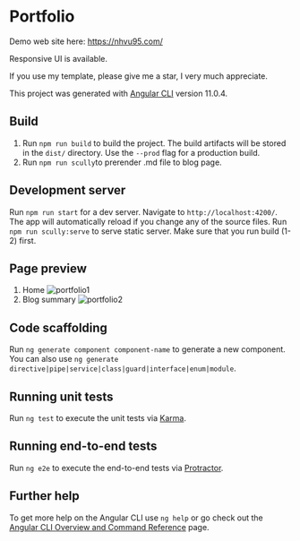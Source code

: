 # Portfolio
Demo web site here: https://nhvu95.com/

Responsive UI is available.

If you use my template, please give me a star, I very much appreciate.

This project was generated with [Angular CLI](https://github.com/angular/angular-cli) version 11.0.4.

## Build
1. Run `npm run build` to build the project. The build artifacts will be stored in the `dist/` directory. Use the `--prod` flag for a production build.
2. Run `npm run scully`to prerender .md file to blog page.

## Development server
Run `npm run start` for a dev server. Navigate to `http://localhost:4200/`. The app will automatically reload if you change any of the source files.
Run `npm run scully:serve` to serve static server. Make sure that you run build (1-2) first.

## Page preview
1. Home
![portfolio1](https://user-images.githubusercontent.com/26276890/132381111-231045e3-cc7d-44d9-b886-ee28a8a18da8.png)
2. Blog summary
![portfolio2](https://user-images.githubusercontent.com/26276890/132381150-fd8ea34a-0fc2-4be4-921d-8b06d20a0487.png)

## Code scaffolding
Run `ng generate component component-name` to generate a new component. You can also use `ng generate directive|pipe|service|class|guard|interface|enum|module`.

## Running unit tests

Run `ng test` to execute the unit tests via [Karma](https://karma-runner.github.io).

## Running end-to-end tests

Run `ng e2e` to execute the end-to-end tests via [Protractor](http://www.protractortest.org/).

## Further help

To get more help on the Angular CLI use `ng help` or go check out the [Angular CLI Overview and Command Reference](https://angular.io/cli) page.
